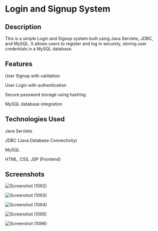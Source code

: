 # Login and Signup System
## Description
This is a simple Login and Signup system built using Java Servlets, JDBC, and MySQL. It allows users to register and log in securely, storing user credentials in a MySQL database.

## Features
User Signup with validation

User Login with authentication

Secure password storage using hashing

MySQL database integration

## Technologies Used
Java Servlets

JDBC (Java Database Connectivity)

MySQL

HTML, CSS, JSP (Frontend)

## Screenshots

![Screenshot (1092)](https://github.com/user-attachments/assets/6f0b62c7-5df8-42e1-8c22-183c6e79f1cc)

![Screenshot (1093)](https://github.com/user-attachments/assets/8d3aa729-43cc-4032-a723-ae41fdb347d9)

![Screenshot (1094)](https://github.com/user-attachments/assets/ad9e92f2-bbb9-43ea-8f37-1b1f4cfe5b09)

![Screenshot (1095)](https://github.com/user-attachments/assets/a924ad98-1050-4703-8f0f-b642627be6a1)

![Screenshot (1096)](https://github.com/user-attachments/assets/2a1e1bb6-74ba-4b4a-9def-4529c6867307)





